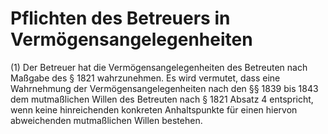 # Pflichten des Betreuers in Vermögensangelegenheiten

(1) Der Betreuer hat die Vermögensangelegenheiten des Betreuten nach Maßgabe des § 1821 wahrzunehmen. Es wird vermutet, dass eine Wahrnehmung der Vermögensangelegenheiten nach den §§ 1839 bis 1843 dem mutmaßlichen Willen des Betreuten nach § 1821 Absatz 4 entspricht, wenn keine hinreichenden konkreten Anhaltspunkte für einen hiervon abweichenden mutmaßlichen Willen bestehen.